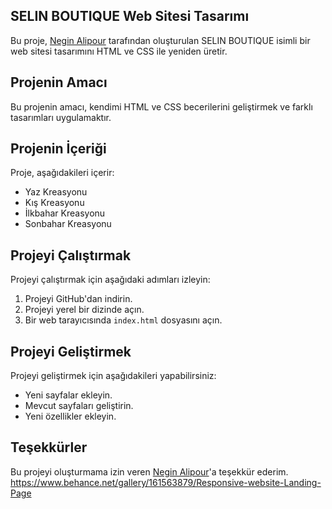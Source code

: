 ## SELIN BOUTIQUE Web Sitesi Tasarımı

Bu proje, [Negin Alipour](https://www.behance.net/neginapr) tarafından oluşturulan SELIN BOUTIQUE isimli bir web sitesi tasarımını HTML ve CSS ile yeniden üretir.

## Projenin Amacı

Bu projenin amacı, kendimi HTML ve CSS becerilerini geliştirmek ve farklı tasarımları uygulamaktır.

## Projenin İçeriği

Proje, aşağıdakileri içerir:

*   Yaz Kreasyonu
*   Kış Kreasyonu
*   İlkbahar Kreasyonu
*   Sonbahar Kreasyonu

## Projeyi Çalıştırmak

Projeyi çalıştırmak için aşağıdaki adımları izleyin:

1.  Projeyi GitHub'dan indirin.
2.  Projeyi yerel bir dizinde açın.
3.  Bir web tarayıcısında `index.html` dosyasını açın.

## Projeyi Geliştirmek

Projeyi geliştirmek için aşağıdakileri yapabilirsiniz:

*   Yeni sayfalar ekleyin.
*   Mevcut sayfaları geliştirin.
*   Yeni özellikler ekleyin.

## Teşekkürler

Bu projeyi oluşturmama izin veren [Negin Alipour](https://www.behance.net/neginapr)'a teşekkür ederim.
https://www.behance.net/gallery/161563879/Responsive-website-Landing-Page
